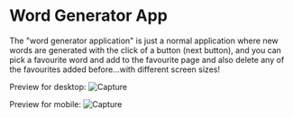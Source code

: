 # Word Generator App

The "word generator application" is just a normal application where new words
are generated with the click of a button (next button), and you can pick a 
favourite word and add to the favourite page and also delete any of the favourites 
added before...with different screen sizes!

Preview for desktop:
![Capture](https://github.com/Jo-shua09/word-generator-app/assets/145058154/51e41fc5-f7b4-43bc-81fb-02cfd2d0cc17)

Preview for mobile:
![Capture](https://github.com/Jo-shua09/word-generator-app/assets/145058154/4b016ee0-8660-4140-9dd0-9dfe35755a5a)
